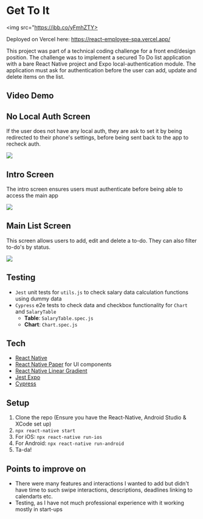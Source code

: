 # Get To It

<img src="https://ibb.co/yFmhZTY>

Deployed on Vercel here: https://react-employee-spa.vercel.app/

This project was part of a technical coding challenge for a front end/design position. The challenge was to implement a secured To Do list application with a bare React Native project and Expo local-authentication module. The application must ask for authentication before the user can add, update and delete items on the list.

## Video Demo

## No Local Auth Screen

If the user does not have any local auth, they are ask to set it by being redirected to their phone's settings, before being sent back to the app to recheck auth. 

<img src="https://i.ibb.co/n88V0gP/bar-chart.png">

## Intro Screen

The intro screen ensures users must authenticate before being able to access the main app
                                                 
<img src="https://i.ibb.co/VJYf691/table.png">

## Main List Screen
        
This screen allows users to add, edit and delete a to-do. They can also filter to-do's by status.
                                                 
<img src="https://i.ibb.co/VJYf691/table.png">                                             
                                             
## Testing

- `Jest` unit tests for `utils.js` to check salary data calculation functions using dummy data
- `Cypress` e2e tests to check data and checkbox functionality for `Chart` and `SalaryTable`
   - <b>Table</b>: `SalaryTable.spec.js`
   - <b>Chart</b>: `Chart.spec.js`

## Tech

- [React Native](https://reactnative.dev/docs/environment-setup)
- [React Native Paper](https://callstack.github.io/react-native-paper/) for UI components
- [React Native Linear Gradient](https://github.com/react-native-linear-gradient/react-native-linear-gradient)
- [Jest Expo](https://docs.expo.dev/develop/unit-testing/?redirected)
- [Cypress](https://www.cypress.io/)

## Setup

1. Clone the repo 
(Ensure you have the React-Native, Android Studio & XCode set up)
2. ```npx react-native start```
3. For iOS: ```npx react-native run-ios```
4. For Android: ```npx react-native run-android```
5. Ta-da!                                           

## Points to improve on

- There were many features and interactions I wanted to add but didn't have time to such swipe interactions, descriptions, deadlines linking to calendarts etc. 
- Testing, as I have not much professional experience with it working mostly in start-ups
